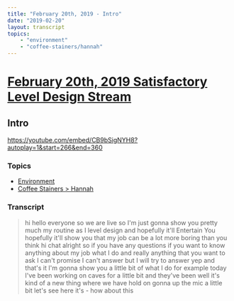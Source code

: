 ```yaml
---
title: "February 20th, 2019 - Intro"
date: "2019-02-20"
layout: transcript
topics: 
    - "environment"
    - "coffee-stainers/hannah"
---
```

# [February 20th, 2019 Satisfactory Level Design Stream](../2019-02-20.md)
## Intro
https://youtube.com/embed/CB9bSigNYH8?autoplay=1&start=266&end=360
### Topics
* [Environment](../topics/environment.md)
* [Coffee Stainers > Hannah](../topics/coffee-stainers/hannah.md)

### Transcript

> hi hello everyone so we are live so I'm
> just gonna show you pretty much my
> routine as I level design and hopefully
> it'll Entertain You hopefully it'll show
> you that my job can be a lot more boring
> than you think
> hi chat alright so if you have any
> questions if you want to know anything
> about my job what I do and really
> anything that you want to ask I can't
> promise I can't answer but I will try to
> answer yep and that's it I'm gonna show
> you a little bit of what I do for
> example today I've been working on caves
> for a little bit and they've been
> well it's kind of a new thing where we
> have hold on gonna up the mic a little
> bit let's see here it's - how about this
